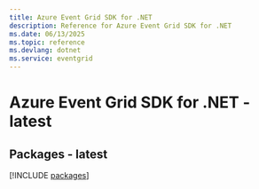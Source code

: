 ```yaml
---
title: Azure Event Grid SDK for .NET
description: Reference for Azure Event Grid SDK for .NET
ms.date: 06/13/2025
ms.topic: reference
ms.devlang: dotnet
ms.service: eventgrid
---
```

# Azure Event Grid SDK for .NET - latest
## Packages - latest
[!INCLUDE [packages](event-grid-index.md)]